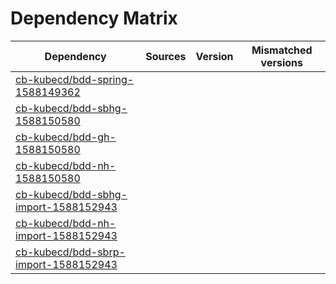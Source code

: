# Dependency Matrix

Dependency | Sources | Version | Mismatched versions
---------- | ------- | ------- | -------------------
[cb-kubecd/bdd-spring-1588149362](https://github.com/cb-kubecd/bdd-spring-1588149362.git) |  | []() | 
[cb-kubecd/bdd-sbhg-1588150580](https://github.com/cb-kubecd/bdd-sbhg-1588150580.git) |  | []() | 
[cb-kubecd/bdd-gh-1588150580](https://github.com/cb-kubecd/bdd-gh-1588150580.git) |  | []() | 
[cb-kubecd/bdd-nh-1588150580](https://github.com/cb-kubecd/bdd-nh-1588150580.git) |  | []() | 
[cb-kubecd/bdd-sbhg-import-1588152943](https://github.com/cb-kubecd/bdd-sbhg-import-1588152943.git) |  | []() | 
[cb-kubecd/bdd-nh-import-1588152943](https://github.com/cb-kubecd/bdd-nh-import-1588152943.git) |  | []() | 
[cb-kubecd/bdd-sbrp-import-1588152943](https://github.com/cb-kubecd/bdd-sbrp-import-1588152943.git) |  | []() | 
